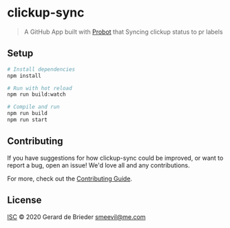 # clickup-sync

> A GitHub App built with [Probot](https://github.com/probot/probot) that Syncing clickup status to pr labels

## Setup

```sh
# Install dependencies
npm install

# Run with hot reload
npm run build:watch

# Compile and run
npm run build
npm run start
```

## Contributing

If you have suggestions for how clickup-sync could be improved, or want to report a bug, open an issue! We'd love all and any contributions.

For more, check out the [Contributing Guide](CONTRIBUTING.md).

## License

[ISC](LICENSE) © 2020 Gerard de Brieder <smeevil@me.com>
